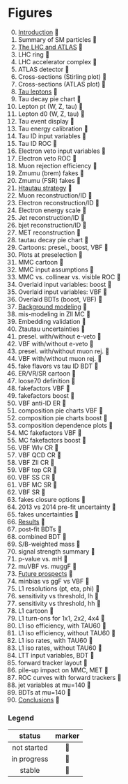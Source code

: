 # Figures

0. [Introduction](tex/introduction.tex) :small_red_triangle:
  0. Summary of SM particles            :small_red_triangle:
0. [The LHC and ATLAS](tex/)            :small_blue_diamond:
  0. LHC ring                           :small_blue_diamond:
  0. LHC accelerator complex            :small_blue_diamond:
  0. ATLAS detector                     :small_blue_diamond:
  0. Cross-sections (Stirling plot)     :small_blue_diamond:
  0. Cross-sections (ATLAS plot)        :small_blue_diamond:
0. [Tau leptons](tex/)                  :small_orange_diamond:
  0. Tau decay pie chart                :small_blue_diamond:
  0. Lepton pt (W, Z, tau)              :small_blue_diamond:
  0. Lepton d0 (W, Z, tau)              :small_red_triangle:
  0. Tau event display                  :small_blue_diamond:
  0. Tau energy calibration             :small_red_triangle:
  0. Tau ID input variables             :small_orange_diamond:
  0. Tau ID ROC                         :small_orange_diamond:
  0. Electron veto input variables      :small_orange_diamond:
  0. Electron veto ROC                  :small_orange_diamond:
  0. Muon rejection efficiency          :small_red_triangle:
  0. Zmumu (brem) fakes                 :small_blue_diamond:
  0. Zmumu (FSR) fakes                  :small_blue_diamond:
0. [Htautau strategy](tex/)             :small_orange_diamond:
  0. Muon reconstruction/ID             :small_blue_diamond:
  0. Electron reconstruction/ID         :small_blue_diamond:
  0. Electron energy scale              :small_red_triangle:
  0. Jet reconstruction/ID              :small_red_triangle:
  0. bjet reconstruction/ID             :small_orange_diamond:
  0. MET reconstruction                 :small_blue_diamond:
  0. tautau decay pie chart             :small_blue_diamond:
  0. Cartoons: presel., boost, VBF      :small_blue_diamond:
  0. Plots at preselection              :small_blue_diamond:
  0. MMC cartoon                        :small_blue_diamond:
  0. MMC input assumptions              :small_blue_diamond:
  0. MMC vs. collinear vs. visible ROC  :small_blue_diamond:
  0. Overlaid input variables: boost    :small_blue_diamond:
  0. Overlaid input variables: VBF      :small_blue_diamond:
  0. Overlaid BDTs (boost, VBF)         :small_blue_diamond:
0. [Background modeling](tex/)          :small_orange_diamond:
  0. mis-modeling in Zll MC             :small_blue_diamond:
  0. Embedding validation               :small_red_triangle:
  0. Ztautau uncertainties              :small_blue_diamond:
  0. presel. with/without e-veto        :small_red_triangle:
  0. VBF     with/without e-veto        :small_red_triangle:
  0. presel. with/without muon rej.     :small_red_triangle:
  0. VBF     with/without muon rej.     :small_red_triangle:
  0. fake flavors vs tau ID BDT         :small_red_triangle:
  0. ER/VR/SR cartoon                   :small_blue_diamond:
  0. loose70 definition                 :small_blue_diamond:
  0. fakefactors VBF                    :small_blue_diamond:
  0. fakefactors boost                  :small_blue_diamond:
  0. VBF anti-ID ER                     :small_blue_diamond:
  0. composition pie charts VBF         :small_blue_diamond:
  0. composition pie charts boost       :small_blue_diamond:
  0. composition dependence plots       :small_red_triangle:
  0. MC fakefactors VBF                 :small_red_triangle:
  0. MC fakefactors boost               :small_red_triangle:
  0. VBF Wlv CR                         :small_blue_diamond:
  0. VBF QCD CR                         :small_blue_diamond:
  0. VBF Zll CR                         :small_blue_diamond:
  0. VBF top CR                         :small_blue_diamond:
  0. VBF SS  CR                         :small_blue_diamond:
  0. VBF MC  SR                         :small_blue_diamond:
  0. VBF     SR                         :small_red_triangle:
  0. fakes closure options              :small_red_triangle:
  0. 2013 vs 2014 pre-fit uncertainty   :small_red_triangle:
  0. fakes uncertainties                :small_blue_diamond:
0. [Results](tex/)                      :small_blue_diamond:
  0. post-fit BDTs                      :small_blue_diamond:
  0. combined BDT                       :small_blue_diamond:
  0. S/B-weighted mass                  :small_blue_diamond:
  0. signal strength summary            :small_blue_diamond:
  0. p-value vs. mH                     :small_blue_diamond:
  0. muVBF vs. muggF                    :small_blue_diamond:
0. [Future prospects](tex/)             :small_orange_diamond:
  0. minbias vs ggF vs VBF              :small_blue_diamond:
  0. L1 resolutions (pt, eta, phi)      :small_blue_diamond:
  0. sensitivity vs threshold, lh       :small_orange_diamond:
  0. sensitivity vs threshold, hh       :small_blue_diamond:
  0. L1 cartoon                         :small_blue_diamond:
  0. L1 turn-ons for 1x1, 2x2, 4x4      :small_blue_diamond:
  0. L1 iso efficiency, with TAU60      :small_blue_diamond:
  0. L1 iso efficiency, without TAU60   :small_blue_diamond:
  0. L1 iso rates, with TAU60           :small_blue_diamond:
  0. L1 iso rates, without TAU60        :small_blue_diamond:
  0. LTT input variables, BDT           :small_blue_diamond:
  0. forward tracker layout             :small_blue_diamond:
  0. pile-up impact on MMC, MET         :small_blue_diamond:
  0. ROC curves with forward trackers   :small_blue_diamond:
  0. jet variables at mu=140            :small_blue_diamond:
  0. BDTs at mu=140                     :small_blue_diamond:
0. [Conclusions](tex/)                  :small_red_triangle:

### Legend

| status      | marker             |
|:-----------:|:------------------:|
| not started | :small_red_triangle:   |
| in progress | :small_orange_diamond: |
| stable      | :small_blue_diamond:   |

